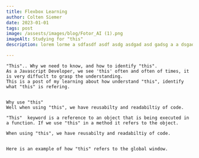 ```yaml
---
title: Flexbox Learning 
author: Colten Siemer
date: 2023-01-01
tags: post
image: /assests/images/blog/Fotor_AI (1).png
imageAlt: Studying for "this"
description: lorem lorme a sdfasdf asdf asdg asdgad asd gadsg a a dsgad gfadg asdg ads

---
```


    "This".. Why we need to know, and how to identify "this". 
    As a Javascript Developer, we see 'this' often and often of times, it is very diffuclt to grasp the understanding. 
    This is a post of my learning about how understand "this", identify what "this" is refering. 


    Why use "this" 
    Well when using "this", we have reusabilty and readabiltiy of code. 
    
    "This"  keyword is a reference to an object that is being executed in a function. If we use "this" in a method it refers to the object. 

    When using "this", we have reusabilty and readabiltiy of code. 


    Here is an example of how "this" refers to the global window. 





    